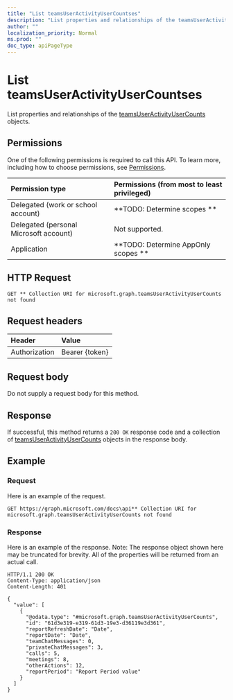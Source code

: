 ```yaml
---
title: "List teamsUserActivityUserCountses"
description: "List properties and relationships of the teamsUserActivityUserCounts objects."
author: ""
localization_priority: Normal
ms.prod: ""
doc_type: apiPageType
---
```


# List teamsUserActivityUserCountses

List properties and relationships of the [teamsUserActivityUserCounts](../resources/teamsuseractivityusercounts.md) objects.

## Permissions
One of the following permissions is required to call this API. To learn more, including how to choose permissions, see [Permissions](/concepts/permissions-reference.md).

|Permission type|Permissions (from most to least privileged)|
|:---|:---|
|Delegated (work or school account)|**TODO: Determine scopes **|
|Delegated (personal Microsoft account)|Not supported.|
|Application|**TODO: Determine AppOnly scopes **|

## HTTP Request
<!-- {
  "blockType": "ignored"
}
-->
``` http
GET ** Collection URI for microsoft.graph.teamsUserActivityUserCounts not found
```

## Request headers
|Header|Value|
|:---|:---|
|Authorization|Bearer {token}|

## Request body
Do not supply a request body for this method.

## Response
If successful, this method returns a `200 OK` response code and a collection of [teamsUserActivityUserCounts](../resources/teamsuseractivityusercounts.md) objects in the response body.

## Example

### Request
Here is an example of the request.
<!-- {
  "blockType": "request",
  "name": "get_teamsuseractivityusercounts"
}
-->
``` http
GET https://graph.microsoft.com/docs\api** Collection URI for microsoft.graph.teamsUserActivityUserCounts not found
```

### Response
Here is an example of the response. Note: The response object shown here may be truncated for brevity. All of the properties will be returned from an actual call.
<!-- {
  "blockType": "response",
  "truncated": true,
  "@odata.type": "collection(microsoft.graph.teamsuseractivityusercounts)"
}
-->
``` http
HTTP/1.1 200 OK
Content-Type: application/json
Content-Length: 401

{
  "value": [
    {
      "@odata.type": "#microsoft.graph.teamsUserActivityUserCounts",
      "id": "61d3e319-e319-61d3-19e3-d36119e3d361",
      "reportRefreshDate": "Date",
      "reportDate": "Date",
      "teamChatMessages": 0,
      "privateChatMessages": 3,
      "calls": 5,
      "meetings": 8,
      "otherActions": 12,
      "reportPeriod": "Report Period value"
    }
  ]
}
```

